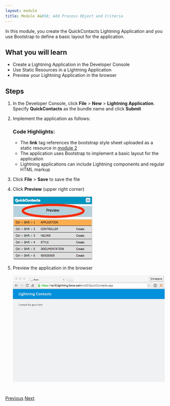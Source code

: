 ```yaml
---
layout: module
title: Module 4&#58; Add Process Object and Criteria
---
```


In this module, you create the QuickContacts Lightning Application and you use Bootstrap to define a basic layout for the application.

## What you will learn
- Create a Lightning Application in the Developer Console
- Use Static Resources in a Lightning Application
- Preview your Lightning Application in the browser


## Steps

1. In the Developer Console, click **File** > **New** > **Lightning Application**. Specify **QuickContacts** as the bundle name and click **Submit**

2. Implement the application as follows:



    ### Code Highlights:
    - The **link** tag references the bootstrap style sheet uploaded as a static resource in [module 2](setup-environment.html)
    - The application uses Bootstrap to implement a basic layout for the application
    - Lightning applications can include Lightning components and regular HTML markup

1. Click **File** > **Save** to save the file

1. Click **Preview** (upper right corner)

    ![](images/app-preview.jpg)

1.  Preview the application in the browser

    ![](images/app-layout.png)


<div class="row" style="margin-top:40px;">
<div class="col-sm-12">
<a href="create-apex-controller.html" class="btn btn-default"><i class="glyphicon glyphicon-chevron-left"></i> Previous</a>
<a href="create-contactlist-component.html" class="btn btn-default pull-right">Next <i class="glyphicon glyphicon-chevron-right"></i></a>
</div>
</div>
